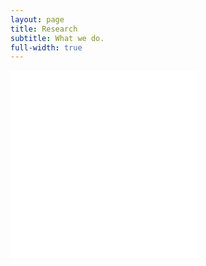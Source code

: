```yaml
---
layout: page
title: Research
subtitle: What we do.
full-width: true
---
```


<!DOCTYPE html>
<html>
<body>
  
<object data="/assets/Research_07062023_1.pdf" type="application/pdf" width="80%" height="670rem" data="/assets/Research_07062023_1.pdf#zoom=85&scrollbar=0&toolbar=0&navpanes=0" id="pdf_content" style="pointer-events: none;" align="middle">
    <embed src="/assets/Research_07062023_1.pdf#zoom=85&scrollbar=0&toolbar=0&navpanes=0">
    </embed>
</object>

<object data="/assets/Research_07062023_2.pdf" type="application/pdf" width="80%" height="670rem" data="/assets/Research_07062023_2.pdf#zoom=85&scrollbar=0&toolbar=0&navpanes=0" id="pdf_content" style="pointer-events: none;" align="middle">
    <embed src="/assets/Research_07062023_2.pdf#zoom=85&scrollbar=0&toolbar=0&navpanes=0">
    </embed>
</object>

</body>
</html>

